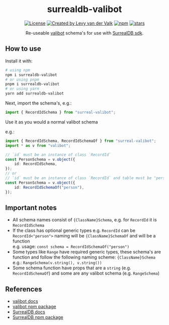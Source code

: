 <!-- <p align="center">
    <img width="300" src="./img/surreal-valibot.svg" />
</p> -->

<h1 align="center">surrealdb-valibot</h1>
<p align="center">
<a href="https://opensource.org/licenses/MIT" rel="nofollow"><img src="https://img.shields.io/github/license/ShadowWolf308/surrealdb-valibot" alt="License"></a>
<a href="https://github.com/ShadowWolf308"><img src="https://img.shields.io/badge/created%20by-@ShadowWolf308 -45c724.svg" alt="Created by Levy van der Valk"></a>
<a href="https://www.npmjs.com/package/surrealdb-valibot" rel="nofollow"><img src="https://img.shields.io/npm/dw/surreal-valibot.svg" alt="npm"></a>
<a href="https://github.com/ShadowWolf308/surrealdb-valibot" rel="nofollow"><img src="https://img.shields.io/github/stars/ShadowWolf308/surrealdb-valibot" alt="stars"></a>
</p>
<p align="center">Re-useable <a href="https://www.npmjs.com/package/valibot">valibot</a> schema's for use with <a href="https://www.npmjs.com/package/surrealdb">SurrealDB sdk</a>.</p>

## How to use
Install it with:

```sh
# using npm
npm i surrealdb-valibot
# or using pnpm
pnpm i surrealdb-valibot
# or using yarn
yarn add surrealdb-valibot
```

Next, import the schema's, e.g.:

```ts
import { RecordIdSchema } from "surreal-valibot";
```

Use it as you would a normal valibot schema

e.g.:

```ts
import { RecordIdSchema, RecordIdSchemaOf } from "surreal-valibot";
import * as v from "valibot";

// `id` must be an instance of class `RecordId`
const PersonSchema = v.object({
	id: RecordIdSchema,
});
// or
// `id` must be an instance of class `RecordId` and table must be "person"
const PersonSchema = v.object({
	id: RecordIdSchemaOf("person"),
});
```

## Important notes
* All schema names consist of `{ClassName}Schema`, e.g. for `RecordId` it is `RecordIdSchema`
* If the class has optional generic types e.g. `RecordId` can be `RecordId<"person">` naming will be `{ClassName}SchemaOf` and will be a function  
e.g. usage: `const schema = RecordIdSchemaOf("person")`
* Some types like `Range` have required generic types, these schema's are function and follow the following naming scheme: `{ClassName}Schema`  
e.g.: `RangeSchema(v.string(), v.string())`
* Some schema function have props that are a `string` (e.g. `RecordIdSchemaOf`) and some are any valibot schema (e.g. `RangeSchema`)

## References
* [valibot docs](https://valibot.dev/)
* [valibot npm package ](https://www.npmjs.com/package/valibot)
* [SurrealDB docs](https://surrealdb.com/)
* [SurrealDB npm package](https://www.npmjs.com/package/surrealdb)